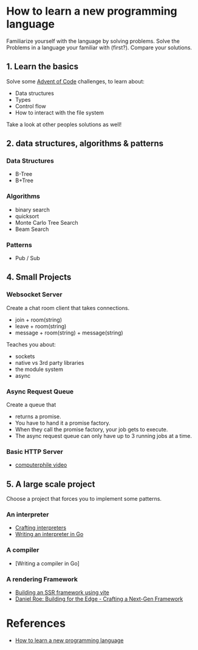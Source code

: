 # How to learn a new programming language

Familiarize yourself with the language by solving problems.
Solve the Problems in a language your familiar with (first?).
Compare your solutions.

## 1. Learn the basics

Solve some [Advent of Code](https://adventofcode.com/) challenges, to learn about:

- Data structures
- Types
- Control flow
- How to interact with the file system

Take a look at other peoples solutions as well!

## 2. data structures, algorithms & patterns

### Data Structures

- B-Tree
- B+Tree

### Algorithms

- binary search
- quicksort
- Monte Carlo Tree Search
- Beam Search

### Patterns

- Pub / Sub

## 4. Small Projects

### Websocket Server

Create a chat room client that takes connections.

- join + room(string)
- leave + room(string)
- message + room(string) + message(string)

Teaches you about:

- sockets
- native vs 3rd party libraries
- the module system
- async

### Async Request Queue

Create a queue that

- returns a promise.
- You have to hand it a promise factory.
- When they call the promise factory, your job gets to execute.
- The async request queue can only have up to 3 running jobs at a time.

### Basic HTTP Server

- [computerphile video](https://www.youtube.com/watch?v=7GBlCinu9yg)

## 5. A large scale project

Choose a project that forces you to implement some patterns.

### An interpreter

- [Crafting interpreters](http://craftinginterpreters.com/)
- [Writing an interpreter in Go](https://interpreterbook.com/)

### A compiler

- [Writing a compiler in Go]

### A rendering Framework

- [Building an SSR framework using vite](https://zach.codes/building-an-ssr-framework-using-vite-prisma/)
- [Daniel Roe: Building for the Edge - Crafting a Next-Gen Framework](https://www.youtube.com/watch?v=hdHLU0qHKhA)

# References

- [How to learn a new programming language](https://www.youtube.com/watch?v=E8cM12jRH7k)
